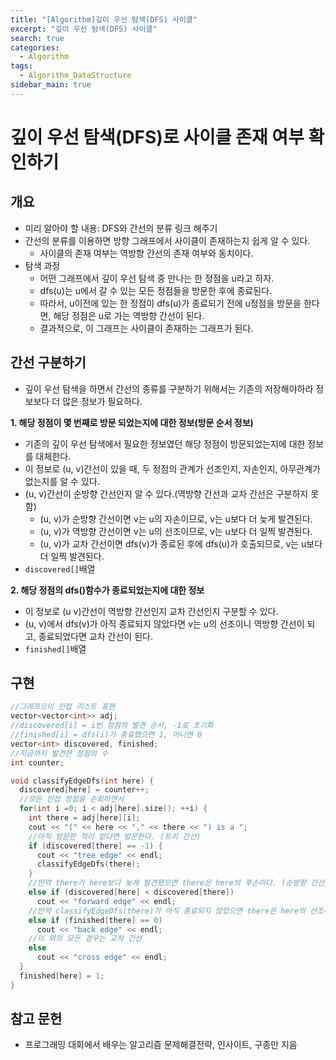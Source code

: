 ```yaml
---
title: "[Algorithm]깊이 우선 탐색(DFS) 사이클"
excerpt: "깊이 우선 탐색(DFS) 사이클"
search: true
categories:
  - Algorithm
tags:
  - Algorithm_DataStructure
sidebar_main: true
---
```


# 깊이 우선 탐색(DFS)로 사이클 존재 여부 확인하기

## 개요
- 미리 알아야 할 내용: DFS와 간선의 분류 링크 해주기
- 간선의 분류를 이용하면 방향 그래프에서 사이클이 존재하는지 쉽게 알 수 있다.
  - 사이클의 존재 여부는 역방향 간선의 존재 여부와 동치이다.
- 탐색 과정
  - 어떤 그래프에서 깊이 우선 탐색 중 만나는 한 정점을 u라고 하자.
  - dfs(u)는 u에서 갈 수 있는 모든 정점들을 방문한 후에 종료된다.
  - 따라서, u이전에 있는 한 정점이 dfs(u)가 종료되기 전에 u정점을 방문을 한다면, 해당 정점은 u로 가는 역방향 간선이 된다.
  - 결과적으로, 이 그래프는 사이클이 존재하는 그래프가 된다.

## 간선 구분하기
- 깊이 우선 탐색을 하면서 간선의 종류를 구분하기 위해서는 기존의 저장해야하라 정보보다 더 많은 정보가 필요하다.

**1. 해당 정점이 몇 번째로 방문 되었는지에 대한 정보(방문 순서 정보)**
- 기존의 깊이 우선 탐색에서 필요한 정보였던 해당 정점이 방문되었는지에 대한 정보를 대체한다.
- 이 정보로 (u, v)간선이 있을 때, 두 정점의 관계가 선조인지, 자손인지, 아무관계가 없는지를 알 수 있다.
- (u, v)간선이 순방향 간선인지 알 수 있다.(역방향 간선과 교차 간선은 구분하지 못함)
  - (u, v)가 순방향 간선이면 v는 u의 자손이므로, v는 u보다 더 늦게 발견된다.
  - (u, v)가 역방향 간선이면 v는 u의 선조이므로, v는 u보다 더 일찍 발견된다.
  - (u, v)가 교차 간선이면 dfs(v)가 종료된 후에 dfs(u)가 호출되므로, v는 u보다 더 일찍 발견된다.
- ```discovered[]```배열

**2. 해당 정점의 dfs()함수가 종료되었는지에 대한 정보**
- 이 정보로 (u v)간선이 역방향 간선인지 교차 간선인지 구분할 수 있다.
- (u, v)에서 dfs(v)가 아직 종료되지 않았다면 v는 u의 선조이니 역방향 간선이 되고, 종료되었다면 교차 간선이 된다.
- ```finished[]```배열

## 구현

```cpp
//그래프으이 인접 리스트 표현
vector<vector<int>> adj;
//discovered[i] = i번 정점의 발견 순서, -1로 초기화
//finished[i] = dfs(i)가 종료했으면 1, 아니면 0
vector<int> discovered, finished;
//지금까지 발견한 정점의 수
int counter;

void classifyEdgeDfs(int here) {
  discovered[here] = counter++;
  //모든 인접 정점을 순회하면서
  for(int i =0; i < adj[here].size(); ++i) {
    int there = adj[here][i];
    cout << "(" << here << "," << there << ") is a ";
    //아직 방문한 적이 없다면 방문한다. (트리 간선)
    if (discovered[there] == -1) {
      cout << "tree edge" << endl;
      classifyEdgeDfs(there);
    }
    //만약 there가 here보다 늦게 발견됐으면 there은 here의 후손이다. (순방향 간선)
    else if (discovered[here] < discovered[there])
      cout << "forward edge" << endl;
    //만약 classifyEdgeDfs(there)가 아직 종료되지 않았으면 there은 here의 선조이다. (역방향 간선 = 사이클 존재)
    else if (finished[there] == 0)
      cout << "back edge" << endl;
    //이 외의 모든 경우는 교차 간선
    else
      cout << "cross edge" << endl;
  }
  finished[here] = 1;
}
```

## 참고 문헌
- 프로그래밍 대회에서 배우는 알고리즘 문제해결전략, 인사이트, 구종만 지음
